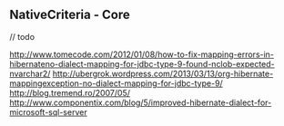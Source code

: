 NativeCriteria - Core
---------------------

// todo

http://www.tomecode.com/2012/01/08/how-to-fix-mapping-errors-in-hibernateno-dialect-mapping-for-jdbc-type-9-found-nclob-expected-nvarchar2/
http://ubergrok.wordpress.com/2013/03/13/org-hibernate-mappingexception-no-dialect-mapping-for-jdbc-type-9/
http://blog.tremend.ro/2007/05/
http://www.componentix.com/blog/5/improved-hibernate-dialect-for-microsoft-sql-server